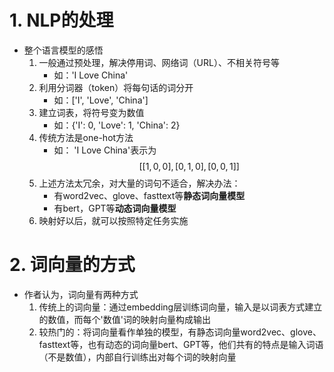 # 1. NLP的处理
- 整个语言模型的感悟
  1. 一般通过预处理，解决停用词、网络词（URL）、不相关符号等
     - 如：'I Love China'
  2. 利用分词器（token）将每句话的词分开
     - 如：['I', 'Love', 'China'] 
  3. 建立词表，将符号变为数值
     - 如：{'I': 0, 'Love': 1, 'China': 2} 
  4. 传统方法是one-hot方法
     - 如： 'I Love China'表示为$$[[1, 0, 0], [0, 1, 0],[0, 0, 1]]$$
  5. 上述方法太冗余，对大量的词句不适合，解决办法：
     - 有word2vec、glove、fasttext等**静态词向量模型**
     - 有bert，GPT等**动态词向量模型**
  6. 映射好以后，就可以按照特定任务实施

# 2. 词向量的方式
- 作者认为，词向量有两种方式
  1. 传统上的词向量：通过embedding层训练词向量，输入是以词表方式建立的数值，而每个'数值'词的映射向量构成输出
  2. 较热门的：将词向量看作单独的模型，有静态词向量word2vec、glove、fasttext等，也有动态的词向量bert、GPT等，他们共有的特点是输入词语（不是数值），内部自行训练出对每个词的映射向量

